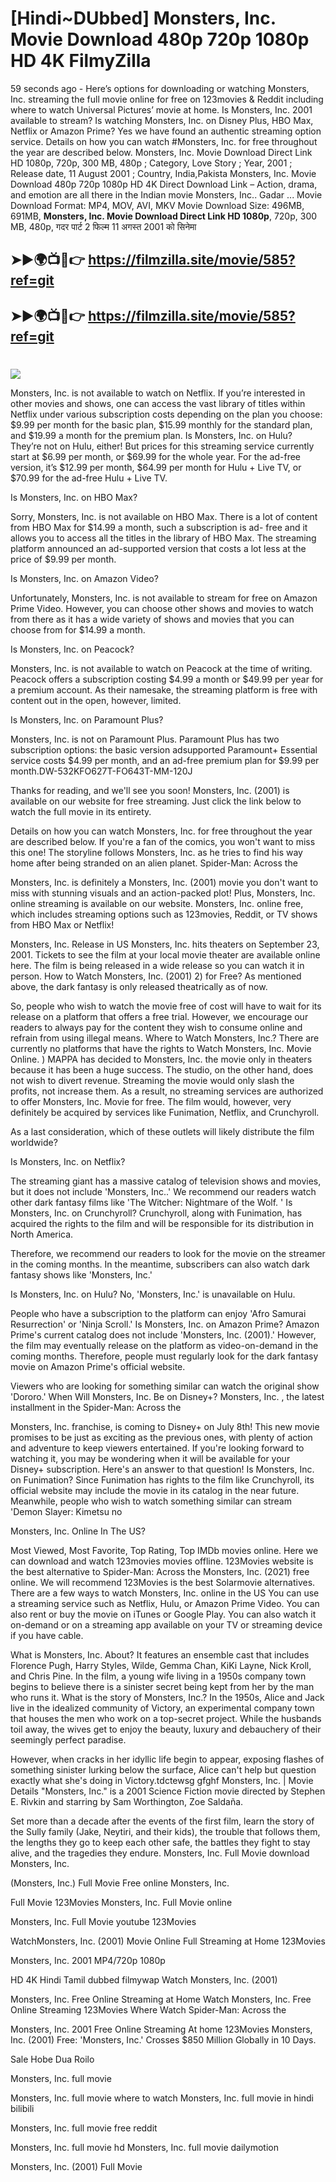 # [Hindi~DUbbed] Monsters, Inc. Movie Download 480p 720p 1080p HD 4K FilmyZilla


59 seconds ago - Here’s options for downloading or watching Monsters, Inc. streaming the full movie online for free on 123movies & Reddit including where to watch Universal Pictures’ movie at home. Is Monsters, Inc. 2001 available to stream? Is watching Monsters, Inc. on Disney Plus, HBO Max, Netflix or Amazon Prime? Yes we have found an authentic streaming option service. Details on how you can watch #Monsters, Inc. for free throughout the year are described below. Monsters, Inc. Movie Download Direct Link HD 1080p, 720p, 300 MB, 480p ; Category, Love Story ; Year, 2001 ; Release date, 11 August 2001 ; Country, India,Pakista Monsters, Inc. Movie Download 480p 720p 1080p HD 4K Direct Download Link – Action, drama, and emotion are all there in the Indian movie Monsters, Inc.. Gadar ...
Movie Download Format: MP4, MOV, AVI, MKV
Movie Download Size: 496MB, 691MB, **Monsters, Inc. Movie Download Direct Link HD 1080p**, 720p, 300 MB, 480p, गदर पार्ट 2 फिल्म 11 अगस्त 2001 को सिनेमा

## ➤►🌍📺📱👉   https://filmzilla.site/movie/585?ref=git

## ➤►🌍📺📱👉   https://filmzilla.site/movie/585?ref=git

#

<img src="https://image.tmdb.org/t/p/w780//sDTnMOJ3H5wI38OxObmCtK7wfd5.jpg" />

Monsters, Inc. is not available to watch on Netflix. If you’re interested in other movies and shows, one can access the vast library of titles within Netflix under various subscription costs depending on the plan you choose: $9.99 per month for the basic plan, $15.99 monthly for the standard plan, and $19.99 a month for the premium plan. Is Monsters, Inc. on Hulu? They’re not on Hulu, either! But prices for this streaming service currently start at $6.99 per month, or $69.99 for the whole year. For the ad-free version, it’s $12.99 per month, $64.99 per month for Hulu + Live TV, or $70.99 for the ad-free Hulu + Live TV.

Is Monsters, Inc. on HBO Max?

Sorry, Monsters, Inc. is not available on HBO Max. There is a lot of content from HBO Max for $14.99 a month, such a subscription is ad- free and it allows you to access all the titles in the library of HBO Max. The streaming platform announced an ad-supported version that costs a lot less at the price of $9.99 per month.

Is Monsters, Inc. on Amazon Video?

Unfortunately, Monsters, Inc. is not available to stream for free on Amazon Prime Video. However, you can choose other shows and movies to watch from there as it has a wide variety of shows and movies that you can choose from for $14.99 a month.

Is Monsters, Inc. on Peacock?

Monsters, Inc. is not available to watch on Peacock at the time of writing. Peacock offers a subscription costing $4.99 a month or $49.99 per year for a premium account. As their namesake, the streaming platform is free with content out in the open, however, limited.

Is Monsters, Inc. on Paramount Plus?

Monsters, Inc. is not on Paramount Plus. Paramount Plus has two subscription options: the basic version adsupported Paramount+ Essential service costs $4.99 per month, and an ad-free premium plan for $9.99 per month.DW-532KFO627T-FO643T-MM-120J

Thanks for reading, and we'll see you soon! Monsters, Inc. (2001) is available on our website for free streaming. Just click the link below to watch the full movie in its entirety.

Details on how you can watch Monsters, Inc. for free throughout the year are described below. If you're a fan of the comics, you won't want to miss this one! The storyline follows Monsters, Inc. as he tries to find his way home after being stranded on an alien planet. Spider-Man: Across the

Monsters, Inc. is definitely a Monsters, Inc. (2001) movie you don't want to miss with stunning visuals and an action-packed plot! Plus, Monsters, Inc. online streaming is available on our website. Monsters, Inc. online free, which includes streaming options such as 123movies, Reddit, or TV shows from HBO Max or Netflix!

Monsters, Inc. Release in US Monsters, Inc. hits theaters on September 23, 2001. Tickets to see the film at your local movie theater are available online here. The film is being released in a wide release so you can watch it in person. How to Watch Monsters, Inc. (2001) 2) for Free? As mentioned above, the dark fantasy is only released theatrically as of now.

So, people who wish to watch the movie free of cost will have to wait for its release on a platform that offers a free trial. However, we encourage our readers to always pay for the content they wish to consume online and refrain from using illegal means. Where to Watch Monsters, Inc.? There are currently no platforms that have the rights to Watch Monsters, Inc. Movie Online. ) MAPPA has decided to Monsters, Inc. the movie only in theaters because it has been a huge success. The studio, on the other hand, does not wish to divert revenue. Streaming the movie would only slash the profits, not increase them. As a result, no streaming services are authorized to offer Monsters, Inc. Movie for free. The film would, however, very definitely be acquired by services like Funimation, Netflix, and Crunchyroll.

As a last consideration, which of these outlets will likely distribute the film worldwide?

Is Monsters, Inc. on Netflix?

The streaming giant has a massive catalog of television shows and movies, but it does not include 'Monsters, Inc..' We recommend our readers watch other dark fantasy films like 'The Witcher: Nightmare of the Wolf. ' Is Monsters, Inc. on Crunchyroll? Crunchyroll, along with Funimation, has acquired the rights to the film and will be responsible for its distribution in North America.

Therefore, we recommend our readers to look for the movie on the streamer in the coming months. In the meantime, subscribers can also watch dark fantasy shows like 'Monsters, Inc.'

Is Monsters, Inc. on Hulu? No, 'Monsters, Inc.' is unavailable on Hulu.

People who have a subscription to the platform can enjoy 'Afro Samurai Resurrection' or 'Ninja Scroll.' Is Monsters, Inc. on Amazon Prime? Amazon Prime's current catalog does not include 'Monsters, Inc. (2001).' However, the film may eventually release on the platform as video-on-demand in the coming months. Therefore, people must regularly look for the dark fantasy movie on Amazon Prime's official website.

Viewers who are looking for something similar can watch the original show 'Dororo.' When Will Monsters, Inc. Be on Disney+? Monsters, Inc. , the latest installment in the Spider-Man: Across the

Monsters, Inc. franchise, is coming to Disney+ on July 8th! This new movie promises to be just as exciting as the previous ones, with plenty of action and adventure to keep viewers entertained. If you're looking forward to watching it, you may be wondering when it will be available for your Disney+ subscription. Here's an answer to that question! Is Monsters, Inc. on Funimation? Since Funimation has rights to the film like Crunchyroll, its official website may include the movie in its catalog in the near future. Meanwhile, people who wish to watch something similar can stream 'Demon Slayer: Kimetsu no

Monsters, Inc. Online In The US?

Most Viewed, Most Favorite, Top Rating, Top IMDb movies online. Here we can download and watch 123movies movies offline. 123Movies website is the best alternative to Spider-Man: Across the Monsters, Inc. (2021) free online. We will recommend 123Movies is the best Solarmovie alternatives. There are a few ways to watch Monsters, Inc. online in the US You can use a streaming service such as Netflix, Hulu, or Amazon Prime Video. You can also rent or buy the movie on iTunes or Google Play. You can also watch it on-demand or on a streaming app available on your TV or streaming device if you have cable.

What is Monsters, Inc. About? It features an ensemble cast that includes Florence Pugh, Harry Styles, Wilde, Gemma Chan, KiKi Layne, Nick Kroll, and Chris Pine. In the film, a young wife living in a 1950s company town begins to believe there is a sinister secret being kept from her by the man who runs it. What is the story of Monsters, Inc.? In the 1950s, Alice and Jack live in the idealized community of Victory, an experimental company town that houses the men who work on a top-secret project. While the husbands toil away, the wives get to enjoy the beauty, luxury and debauchery of their seemingly perfect paradise.

However, when cracks in her idyllic life begin to appear, exposing flashes of something sinister lurking below the surface, Alice can't help but question exactly what she's doing in Victory.tdctewsg gfghf Monsters, Inc. | Movie Details "Monsters, Inc." is a 2001 Science Fiction movie directed by Stephen E. Rivkin and starring by Sam Worthington, Zoe Saldaña.

Set more than a decade after the events of the first film, learn the story of the Sully family (Jake, Neytiri, and their kids), the trouble that follows them, the lengths they go to keep each other safe, the battles they fight to stay alive, and the tragedies they endure. Monsters, Inc. Full Movie download Monsters, Inc.

(Monsters, Inc.) Full Movie Free online Monsters, Inc.

Full Movie 123Movies Monsters, Inc. Full Movie online

Monsters, Inc. Full Movie youtube 123Movies

WatchMonsters, Inc. (2001) Movie Online Full Streaming at Home 123Movies

Monsters, Inc. 2001 MP4/720p 1080p

HD 4K Hindi Tamil dubbed filmywap Watch Monsters, Inc. (2001)

Monsters, Inc. Free Online Streaming at Home Watch Monsters, Inc. Free Online Streaming 123Movies Where Watch Spider-Man: Across the

Monsters, Inc. 2001 Free Online Streaming At home 123Movies Monsters, Inc. (2001) Free: 'Monsters, Inc.' Crosses $850 Million Globally in 10 Days.

Sale Hobe Dua Roilo

Monsters, Inc. full movie

Monsters, Inc. full movie where to watch Monsters, Inc. full movie in hindi bilibili

Monsters, Inc. full movie free reddit

Monsters, Inc. full movie hd Monsters, Inc. full movie dailymotion

Monsters, Inc. (2001) Full Movie